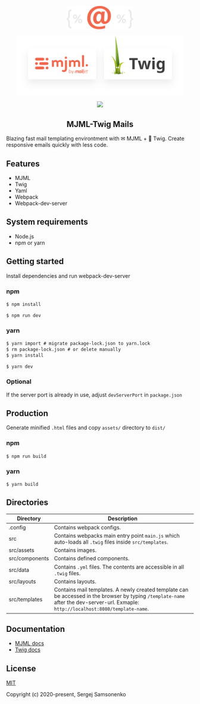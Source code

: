 <!-- logo (start) -->
<p align="center">
  <img src=".github/img/logo.svg" width="180px">
</p>

<p align="center">
  <img src=".github/img/banner.svg" width="450px">
</p>
<!-- logo (end) -->

<!-- badges (start) -->
<p align="center">
  <img src="https://img.shields.io/github/license/uicrooks/mjml-twig-mails">
</p>
<!-- badges (end) -->

<!-- title / description (start) -->
<h2 align="center">MJML-Twig Mails</h2>

Blazing fast mail templating environtment with ✉ MJML + 🌿 Twig. Create responsive emails quickly with less code.
<!-- title / description (end) -->

<!-- features (start) -->
## Features
- MJML
- Twig
- Yaml
- Webpack
- Webpack-dev-server
<!-- features (end) -->

<!-- system requirements (start) -->
## System requirements
- Node.js
- npm or yarn
<!-- system requirements (end) -->

<!-- getting started (start) -->
## Getting started
Install dependencies and run webpack-dev-server

### npm

```shell
$ npm install
```

```shell
$ npm run dev
```

### yarn

```shell
$ yarn import # migrate package-lock.json to yarn.lock
$ rm package-lock.json # or delete manually
$ yarn install
```

```shell
$ yarn dev
```

### Optional
If the server port is already in use, adjust `devServerPort` in `package.json`
<!-- getting started (end) -->

<!-- production (start) -->
## Production
Generate minified `.html` files and copy `assets/` directory to `dist/`

### npm

```shell
$ npm run build
```

### yarn

```shell
$ yarn build
```
<!-- production (end) -->

<!-- directories (start) -->
## Directories
| Directory | Description |
| --- | --- |
| .config | Contains webpack configs. |
| src | Contains webpacks main entry point `main.js` which auto-loads all `.twig` files inside `src/templates`. |
| src/assets | Contains images. |
| src/components | Contains defined components. |
| src/data | Contains `.yml` files. The contents are accessible in all `.twig` files. |
| src/layouts | Contains layouts. |
| src/templates | Contains mail templates. A newly created template can be accessed in the browser by typing `/template-name` after the dev-server-url. Exmaple: `http://localhost:8080/template-name`. |
<!-- directories (end) -->

<!-- documentation (start) -->
## Documentation
- [MJML docs](https://documentation.mjml.io/)
- [Twig docs](https://twig.symfony.com/doc/2.x/)
<!-- documentation (end) -->

<!-- license (start) -->
## License
[MIT](https://opensource.org/licenses/MIT)

Copyright (c) 2020-present, Sergej Samsonenko
<!-- license (end) -->